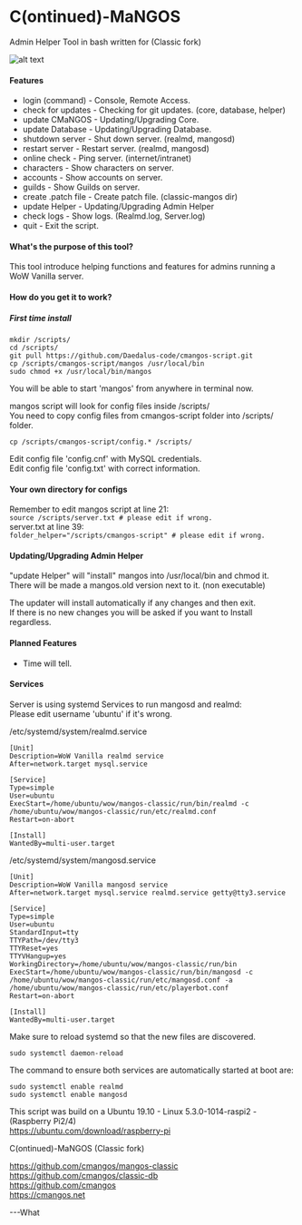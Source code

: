# C(ontinued)-MaNGOS  

Admin Helper Tool in bash written for (Classic fork)

![alt text](https://i.imgur.com/KUucM03.png)

#### Features

* login (command)     -  Console, Remote Access.
* check for updates   -  Checking for git updates. (core, database, helper)
* update CMaNGOS      -  Updating/Upgrading Core.
* update Database     -  Updating/Upgrading Database.
* shutdown server     -  Shut down server. (realmd, mangosd)
* restart server      -  Restart server. (realmd, mangosd)
* online check        -  Ping server. (internet/intranet)
* characters          -  Show characters on server.
* accounts            -  Show accounts on server.
* guilds              -  Show Guilds on server.
* create .patch file  -  Create patch file. (classic-mangos dir)
* update Helper       -  Updating/Upgrading Admin Helper
* check logs          -  Show logs. (Realmd.log, Server.log)
* quit                -  Exit the script.

#### What's the purpose of this tool?  
This tool introduce helping functions and features for admins running a WoW Vanilla server. 
#### How do you get it to work?
##### First time install
```mkdir /scripts/```  
```cd /scripts/```  
```git pull https://github.com/Daedalus-code/cmangos-script.git```  
```cp /scripts/cmangos-script/mangos /usr/local/bin```  
```sudo chmod +x /usr/local/bin/mangos```  

You will be able to start 'mangos' from anywhere in terminal now.  

mangos script will look for config files inside /scripts/  
You need to copy config files from cmangos-script folder into /scripts/ folder.  

```cp /scripts/cmangos-script/config.* /scripts/```  

Edit config file 'config.cnf' with MySQL credentials.   
Edit config file 'config.txt' with correct information.  
#### Your own directory for configs  
Remember to edit mangos script at line 21:    
```source /scripts/server.txt # please edit if wrong.```  
server.txt at line 39:  
```folder_helper="/scripts/cmangos-script" # please edit if wrong.```  
#### Updating/Upgrading Admin Helper  
"update Helper" will "install" mangos into /usr/local/bin and chmod it.  
There will be made a mangos.old version next to it. (non executable)  

The updater will install automatically if any changes and then exit.  
If there is no new changes you will be asked if you want to Install regardless.  
#### Planned Features  
* Time will tell.  
#### Services  
Server is using systemd Services to run mangosd and realmd:  
Please edit username 'ubuntu' if it's wrong.

/etc/systemd/system/realmd.service  

```
[Unit]
Description=WoW Vanilla realmd service
After=network.target mysql.service

[Service]
Type=simple
User=ubuntu
ExecStart=/home/ubuntu/wow/mangos-classic/run/bin/realmd -c /home/ubuntu/wow/mangos-classic/run/etc/realmd.conf
Restart=on-abort

[Install]
WantedBy=multi-user.target
```
/etc/systemd/system/mangosd.service  

```
[Unit]
Description=WoW Vanilla mangosd service
After=network.target mysql.service realmd.service getty@tty3.service

[Service]
Type=simple
User=ubuntu
StandardInput=tty
TTYPath=/dev/tty3
TTYReset=yes
TTYVHangup=yes
WorkingDirectory=/home/ubuntu/wow/mangos-classic/run/bin
ExecStart=/home/ubuntu/wow/mangos-classic/run/bin/mangosd -c /home/ubuntu/wow/mangos-classic/run/etc/mangosd.conf -a /home/ubuntu/wow/mangos-classic/run/etc/playerbot.conf
Restart=on-abort

[Install]
WantedBy=multi-user.target
```
Make sure to reload systemd so that the new files are discovered.
```
sudo systemctl daemon-reload
```
The command to ensure both services are automatically started at boot are:
```
sudo systemctl enable realmd
sudo systemctl enable mangosd
```

This script was build on a Ubuntu 19.10 - Linux 5.3.0-1014-raspi2 - (Raspberry Pi2/4)  
https://ubuntu.com/download/raspberry-pi  

C(ontinued)-MaNGOS (Classic fork)

https://github.com/cmangos/mangos-classic  
https://github.com/cmangos/classic-db  
https://github.com/cmangos  
https://cmangos.net  





---What
